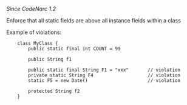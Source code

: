 *Since CodeNarc 1.2*

Enforce that all static fields are above all instance fields within a
class

Example of violations:

``` 
    class MyClass {
        public static final int COUNT = 99

        public String f1

        public static final String F1 = "xxx"       // violation
        private static String F4                    // violation
        static F5 = new Date()                      // violation

        protected String f2
    }
```
